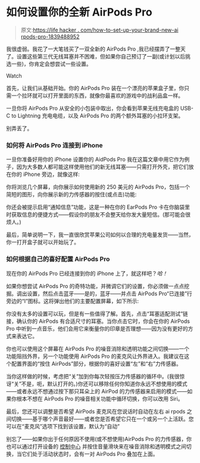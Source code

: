 # 如何设置你的全新 AirPods Pro

> 原文:[https://life hacker . com/how-to-set-up-your-brand-new-ai rpods-pro-1839488952](https://lifehacker.com/how-to-set-up-your-brand-new-airpods-pro-1839488952)

我很虚弱。我花了一大笔钱买了一双全新的 AirPods Pro ,我已经摆弄了一整天了。设置这些第三代无线耳塞并不困难，但如果你自己预订了一副(或计划以后挑选一些)，你肯定会想尝试一些设置。

Watch

首先，让我们从基础开始。你的 AirPods Pro 装在一个漂亮的苹果盒子里，你只需一个拉环就可以打开里面的东西，就像你最喜欢的游戏中的战利品盒一样。

一旦你将 AirPods Pro 从安全的小包装中取出，你会看到苹果无线充电盒的 USB-C to Lightning 充电电缆，以及 AirPods Pro 的两个额外耳塞的小拉环支架。

别弄丢了。

### 如何将 AirPods Pro 连接到 iPhone

一旦你准备好用你的 iPhone 设置你的 AidPods Pro 我在这篇文章中用它作为例子，因为大多数人都可能这样使用他们的新无线耳塞——只需打开外壳，把它们放在你的 iPhone 旁边，就像这样:

你将浏览几个屏幕，向你展示如何使用新的 250 美元的 AirPods Pro，包括一个简短的图形，向你展示新的力传感器的按住(或点击)功能:

你还会被提示启用“通知信息”功能，这是一种在你的 EarPods Pro 卡在你脑袋里时获取信息的便捷方式——假设你的朋友不会整天给你发大量短信。(那可能会很烦人。)

最后，简单说明一下，我一直很欣赏苹果公司如何以合理的充电量发货——当然，你一打开盒子就可以开始玩了。

### 如何根据自己的喜好配置 AirPods Pro

现在你的 AirPods Pro 已经连接到你的 iPhone 上了，就这样吧？*哈！*

如果你想尝试 AirPods Pro 的奇特功能，并微调它们的设置，你必须做一点点挖掘。调出设置，然后点击蓝牙——是的，蓝牙——并点击 AirPods Pro“已连接”行旁边的“I”图标。这将弹出他们的主要配置屏幕，如下所示:

你没有太多的设置可以玩，但是有一些值得了解。首先，点击“耳塞适配测试”链接，确认你的 AirPods 有合适尺寸的耳塞。当你点击它时，你会在你的 AirPods Pro 中听到一点音乐，他们会用它来衡量你的印章是否理想——因为没有更好的方式来表达它。

你也可以使用这个屏幕在 AirPods Pro 的噪音消除和透明功能之间切换——一个功能阻挡外界，另一个功能使用 AirPods Pro 的麦克风让外界进入。我建议在这个配置界面的“按住 AirPods”部分，根据你的喜好设置“左”和“右”力传感器。

当你这样做的时候，考虑把“关”加到你每次轻按压力传感器的循环中。(我很惊讶“关”不是，呃，默认打开的。)你还可以移除任何你知道你永远不想使用的模式——或者永远不想通过按下那只耳朵上的 AirPod 的力传感器来启用的模式——如果你根本不想在 AirPods Pro 的噪音相关功能中循环切换，你可以改用 Siri。

最后，您还可以调整是否希望 AirPods 麦克风在您说话时自动在左右 ai rpods 之间切换——基于哪个声音最好——或者您是否希望它只在一个或另一个上活跃。您可以在“麦克风”选项下找到该设置，默认为“自动”

别忘了——如果你出于任何原因不使用(或不想使用)AirPods Pro 的力传感器，你也可以通过打开设备的 [控制中心](https://support.apple.com/en-us/HT202769) 并按住音量滑块来在噪音消除和透明模式之间切换，当它们处于活动状态时，会有一对 AirPods Pro 叠加在上面。